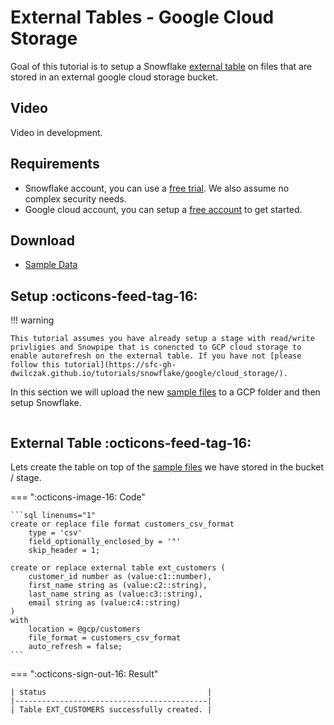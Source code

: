 # External Tables - Google Cloud Storage
Goal of this tutorial is to setup a Snowflake [external table](https://docs.snowflake.com/en/sql-reference/sql/create-external-table#examples) on files that are stored in an external google cloud storage bucket.

## Video
Video in development.

## Requirements
- Snowflake account, you can use a [free trial](https://signup.snowflake.com/). We also assume no complex security needs.
- Google cloud account, you can setup a [free account](https://cloud.google.com/) to get started.

## Download
- [Sample Data](https://sfc-gh-dwilczak.github.io/tutorials/snowflake/google/external/files/data.zip)

## Setup :octicons-feed-tag-16:
!!! warning 

    This tutorial assumes you have already setup a stage with read/write privligies and Snowpipe that is conencted to GCP cloud storage to enable autorefresh on the external table. If you have not [please follow this tutorial](https://sfc-gh-dwilczak.github.io/tutorials/snowflake/google/cloud_storage/).
    
In this section we will upload the new [sample files](https://sfc-gh-dwilczak.github.io/tutorials/snowflake/google/external/files/data.zip) to a GCP folder and then setup Snowflake.

<IMAGE HERE>

## External Table :octicons-feed-tag-16:
Lets create the table on top of the [sample files](https://sfc-gh-dwilczak.github.io/tutorials/snowflake/google/external/files/data.zip) we have stored in the bucket / stage.

=== ":octicons-image-16: Code"

    ```sql linenums="1"
    create or replace file format customers_csv_format
        type = 'csv'
        field_optionally_enclosed_by = '"'
        skip_header = 1;

    create or replace external table ext_customers (
        customer_id number as (value:c1::number),
        first_name string as (value:c2::string),
        last_name string as (value:c3::string),
        email string as (value:c4::string)
    )
    with 
        location = @gcp/customers
        file_format = customers_csv_format
        auto_refresh = false;
    ```

=== ":octicons-sign-out-16: Result"

    | status                                    |
    |-------------------------------------------|
    | Table EXT_CUSTOMERS successfully created. |